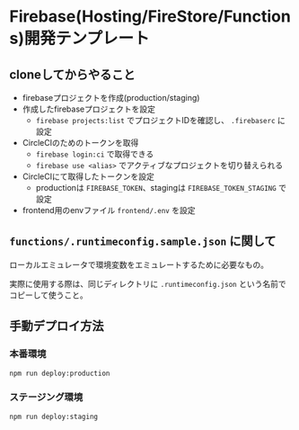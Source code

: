 # Firebase(Hosting/FireStore/Functions)開発テンプレート

## cloneしてからやること

+ firebaseプロジェクトを作成(production/staging)
+ 作成したfirebaseプロジェクトを設定
    + `firebase projects:list` でプロジェクトIDを確認し、 `.firebaserc` に設定
+ CircleCIのためのトークンを取得
    + `firebase login:ci` で取得できる
    + `firebase use <alias>` でアクティブなプロジェクトを切り替えられる
+ CircleCIにて取得したトークンを設定
    + productionは `FIREBASE_TOKEN`、stagingは `FIREBASE_TOKEN_STAGING` で設定
+ frontend用のenvファイル `frontend/.env` を設定

## `functions/.runtimeconfig.sample.json` に関して

ローカルエミュレータで環境変数をエミュレートするために必要なもの。

実際に使用する際は、同じディレクトリに `.runtimeconfig.json` という名前でコピーして使うこと。

## 手動デプロイ方法

### 本番環境

```
npm run deploy:production
```

### ステージング環境

```
npm run deploy:staging
```
